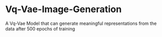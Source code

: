 # Vq-Vae-Image-Generation
A Vq-Vae Model that can generate meaningful representations from the data after 500 epochs of training
